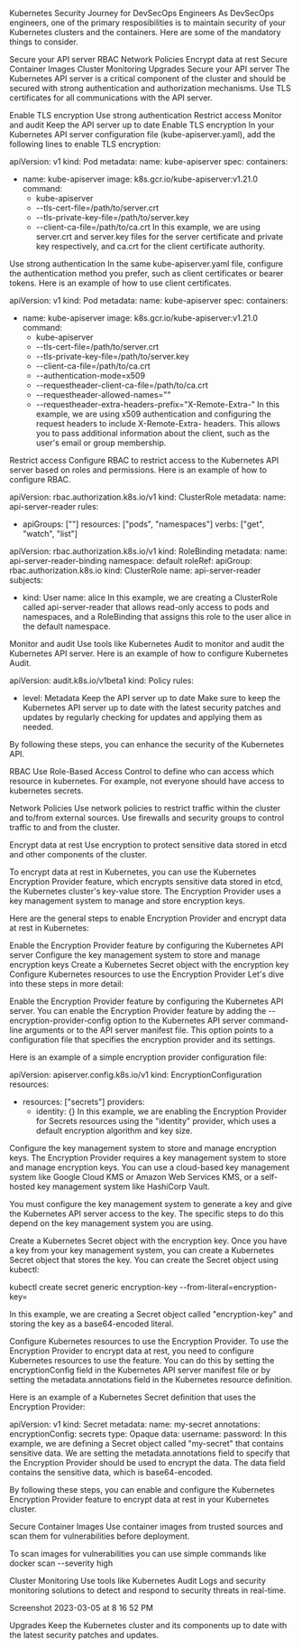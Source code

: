 Kubernetes Security Journey for DevSecOps Engineers
As DevSecOps engineers, one of the primary resposibilities is to maintain security of your Kubernetes clusters and the containers. Here are some of the mandatory things to consider.

Secure your API server
RBAC
Network Policies
Encrypt data at rest
Secure Container Images
Cluster Monitoring
Upgrades
Secure your API server
The Kubernetes API server is a critical component of the cluster and should be secured with strong authentication and authorization mechanisms. Use TLS certificates for all communications with the API server.

Enable TLS encryption
Use strong authentication
Restrict access
Monitor and audit
Keep the API server up to date
Enable TLS encryption
In your Kubernetes API server configuration file (kube-apiserver.yaml), add the following lines to enable TLS encryption:

apiVersion: v1
kind: Pod
metadata:
  name: kube-apiserver
spec:
  containers:
  - name: kube-apiserver
    image: k8s.gcr.io/kube-apiserver:v1.21.0
    command:
    - kube-apiserver
    - --tls-cert-file=/path/to/server.crt
    - --tls-private-key-file=/path/to/server.key
    - --client-ca-file=/path/to/ca.crt
In this example, we are using server.crt and server.key files for the server certificate and private key respectively, and ca.crt for the client certificate authority.

Use strong authentication
In the same kube-apiserver.yaml file, configure the authentication method you prefer, such as client certificates or bearer tokens. Here is an example of how to use client certificates.

apiVersion: v1
kind: Pod
metadata:
  name: kube-apiserver
spec:
  containers:
  - name: kube-apiserver
    image: k8s.gcr.io/kube-apiserver:v1.21.0
    command:
    - kube-apiserver
    - --tls-cert-file=/path/to/server.crt
    - --tls-private-key-file=/path/to/server.key
    - --client-ca-file=/path/to/ca.crt
    - --authentication-mode=x509
    - --requestheader-client-ca-file=/path/to/ca.crt
    - --requestheader-allowed-names=""
    - --requestheader-extra-headers-prefix="X-Remote-Extra-"
In this example, we are using x509 authentication and configuring the request headers to include X-Remote-Extra- headers. This allows you to pass additional information about the client, such as the user's email or group membership.

Restrict access
Configure RBAC to restrict access to the Kubernetes API server based on roles and permissions. Here is an example of how to configure RBAC.

apiVersion: rbac.authorization.k8s.io/v1
kind: ClusterRole
metadata:
  name: api-server-reader
rules:
- apiGroups: [""]
  resources: ["pods", "namespaces"]
  verbs: ["get", "watch", "list"]

apiVersion: rbac.authorization.k8s.io/v1
kind: RoleBinding
metadata:
  name: api-server-reader-binding
  namespace: default
roleRef:
  apiGroup: rbac.authorization.k8s.io
  kind: ClusterRole
  name: api-server-reader
subjects:
- kind: User
  name: alice
In this example, we are creating a ClusterRole called api-server-reader that allows read-only access to pods and namespaces, and a RoleBinding that assigns this role to the user alice in the default namespace.

Monitor and audit
Use tools like Kubernetes Audit to monitor and audit the Kubernetes API server. Here is an example of how to configure Kubernetes Audit.

apiVersion: audit.k8s.io/v1beta1
kind: Policy
rules:
- level: Metadata
Keep the API server up to date
Make sure to keep the Kubernetes API server up to date with the latest security patches and updates by regularly checking for updates and applying them as needed.

By following these steps, you can enhance the security of the Kubernetes API.

RBAC
Use Role-Based Access Control to define who can access which resource in kubernetes. For example, not everyone should have access to kubernetes secrets.

Network Policies
Use network policies to restrict traffic within the cluster and to/from external sources. Use firewalls and security groups to control traffic to and from the cluster.

Encrypt data at rest
Use encryption to protect sensitive data stored in etcd and other components of the cluster.

To encrypt data at rest in Kubernetes, you can use the Kubernetes Encryption Provider feature, which encrypts sensitive data stored in etcd, the Kubernetes cluster's key-value store. The Encryption Provider uses a key management system to manage and store encryption keys.

Here are the general steps to enable Encryption Provider and encrypt data at rest in Kubernetes:

Enable the Encryption Provider feature by configuring the Kubernetes API server
Configure the key management system to store and manage encryption keys
Create a Kubernetes Secret object with the encryption key
Configure Kubernetes resources to use the Encryption Provider
Let's dive into these steps in more detail:

Enable the Encryption Provider feature by configuring the Kubernetes API server.
You can enable the Encryption Provider feature by adding the --encryption-provider-config option to the Kubernetes API server command-line arguments or to the API server manifest file. This option points to a configuration file that specifies the encryption provider and its settings.

Here is an example of a simple encryption provider configuration file:

apiVersion: apiserver.config.k8s.io/v1
kind: EncryptionConfiguration
resources:
  - resources: ["secrets"]
    providers:
      - identity: {}
In this example, we are enabling the Encryption Provider for Secrets resources using the "identity" provider, which uses a default encryption algorithm and key size.

Configure the key management system to store and manage encryption keys.
The Encryption Provider requires a key management system to store and manage encryption keys. You can use a cloud-based key management system like Google Cloud KMS or Amazon Web Services KMS, or a self-hosted key management system like HashiCorp Vault.

You must configure the key management system to generate a key and give the Kubernetes API server access to the key. The specific steps to do this depend on the key management system you are using.

Create a Kubernetes Secret object with the encryption key.
Once you have a key from your key management system, you can create a Kubernetes Secret object that stores the key. You can create the Secret object using kubectl:

kubectl create secret generic encryption-key --from-literal=encryption-key=<base64-encoded-key>

In this example, we are creating a Secret object called "encryption-key" and storing the key as a base64-encoded literal.

Configure Kubernetes resources to use the Encryption Provider.
To use the Encryption Provider to encrypt data at rest, you need to configure Kubernetes resources to use the feature. You can do this by setting the encryptionConfig field in the Kubernetes API server manifest file or by setting the metadata.annotations field in the Kubernetes resource definition.

Here is an example of a Kubernetes Secret definition that uses the Encryption Provider:

apiVersion: v1
kind: Secret
metadata:
  name: my-secret
  annotations:
    encryptionConfig: secrets
type: Opaque
data:
  username: <base64-encoded-username>
  password: <base64-encoded-password>
In this example, we are defining a Secret object called "my-secret" that contains sensitive data. We are setting the metadata.annotations field to specify that the Encryption Provider should be used to encrypt the data. The data field contains the sensitive data, which is base64-encoded.

By following these steps, you can enable and configure the Kubernetes Encryption Provider feature to encrypt data at rest in your Kubernetes cluster.

Secure Container Images
Use container images from trusted sources and scan them for vulnerabilities before deployment.

To scan images for vulnerabilities you can use simple commands like docker scan --severity high <docker-image-location>

Cluster Monitoring
Use tools like Kubernetes Audit Logs and security monitoring solutions to detect and respond to security threats in real-time.

Screenshot 2023-03-05 at 8 16 52 PM

Upgrades
Keep the Kubernetes cluster and its components up to date with the latest security patches and updates.
